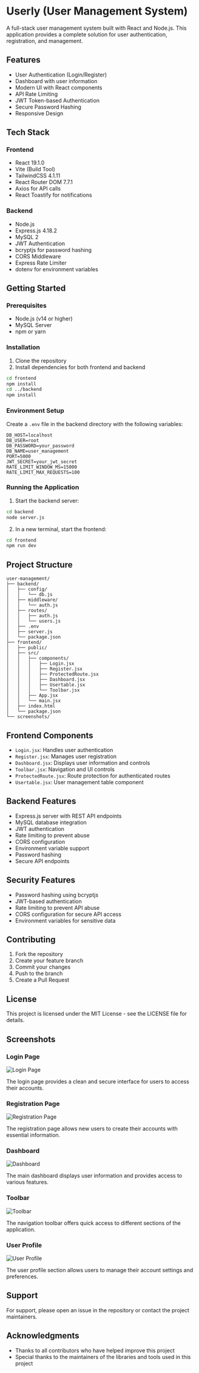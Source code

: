 # Userly (User Management System)

A full-stack user management system built with React and Node.js. This application provides a complete solution for user authentication, registration, and management.

## Features

- User Authentication (Login/Register)
- Dashboard with user information
- Modern UI with React components
- API Rate Limiting
- JWT Token-based Authentication
- Secure Password Hashing
- Responsive Design

## Tech Stack

### Frontend
- React 19.1.0
- Vite (Build Tool)
- TailwindCSS 4.1.11
- React Router DOM 7.7.1
- Axios for API calls
- React Toastify for notifications

### Backend
- Node.js
- Express.js 4.18.2
- MySQL 2
- JWT Authentication
- bcryptjs for password hashing
- CORS Middleware
- Express Rate Limiter
- dotenv for environment variables

## Getting Started

### Prerequisites

- Node.js (v14 or higher)
- MySQL Server
- npm or yarn

### Installation

1. Clone the repository
2. Install dependencies for both frontend and backend

```bash
cd frontend
npm install
cd ../backend
npm install
```

### Environment Setup

Create a `.env` file in the backend directory with the following variables:

```
DB_HOST=localhost
DB_USER=root
DB_PASSWORD=your_password
DB_NAME=user_management
PORT=5000
JWT_SECRET=your_jwt_secret
RATE_LIMIT_WINDOW_MS=15000
RATE_LIMIT_MAX_REQUESTS=100
```

### Running the Application

1. Start the backend server:

```bash
cd backend
node server.js
```

2. In a new terminal, start the frontend:

```bash
cd frontend
npm run dev
```

## Project Structure

```
user-management/
├── backend/
│   ├── config/
│   │   └── db.js
│   ├── middleware/
│   │   └── auth.js
│   ├── routes/
│   │   ├── auth.js
│   │   └── users.js
│   ├── .env
│   ├── server.js
│   └── package.json
├── frontend/
│   ├── public/
│   ├── src/
│   │   ├── components/
│   │   │   ├── Login.jsx
│   │   │   ├── Register.jsx
│   │   │   ├── ProtectedRoute.jsx
│   │   │   ├── Dashboard.jsx
│   │   │   ├── Usertable.jsx
│   │   │   └── Toolbar.jsx
│   │   ├── App.jsx
│   │   └── main.jsx
│   ├── index.html
│   └── package.json
└── screenshots/
```

## Frontend Components

- `Login.jsx`: Handles user authentication
- `Register.jsx`: Manages user registration
- `Dashboard.jsx`: Displays user information and controls
- `Toolbar.jsx`: Navigation and UI controls
- `ProtectedRoute.jsx`: Route protection for authenticated routes
- `Usertable.jsx`: User management table component

## Backend Features

- Express.js server with REST API endpoints
- MySQL database integration
- JWT authentication
- Rate limiting to prevent abuse
- CORS configuration
- Environment variable support
- Password hashing
- Secure API endpoints

## Security Features

- Password hashing using bcryptjs
- JWT-based authentication
- Rate limiting to prevent API abuse
- CORS configuration for secure API access
- Environment variables for sensitive data

## Contributing

1. Fork the repository
2. Create your feature branch
3. Commit your changes
4. Push to the branch
5. Create a Pull Request

## License

This project is licensed under the MIT License - see the LICENSE file for details.

## Screenshots

### Login Page
![Login Page](screenshots/Screenshot%20%28294%29.png)

The login page provides a clean and secure interface for users to access their accounts.

### Registration Page
![Registration Page](screenshots/Screenshot%20%28295%29.png)

The registration page allows new users to create their accounts with essential information.

### Dashboard
![Dashboard](screenshots/Screenshot%20%28296%29.png)

The main dashboard displays user information and provides access to various features.

### Toolbar
![Toolbar](screenshots/Screenshot%20%28297%29.png)

The navigation toolbar offers quick access to different sections of the application.

### User Profile
![User Profile](screenshots/Screenshot%20%28298%29.png)

The user profile section allows users to manage their account settings and preferences.

## Support

For support, please open an issue in the repository or contact the project maintainers.

## Acknowledgments

- Thanks to all contributors who have helped improve this project
- Special thanks to the maintainers of the libraries and tools used in this project
